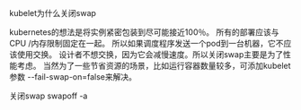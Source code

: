 kubelet为什么关闭swap

kubernetes的想法是将实例紧密包装到尽可能接近100％。 所有的部署应该与CPU /内存限制固定在一起。 所以如果调度程序发送一个pod到一台机器，它不应该使用交换。 设计者不想交换，因为它会减慢速度。所以关闭swap主要是为了性能考虑。
当然为了一些节省资源的场景，比如运行容器数量较多，可添加kubelet参数 --fail-swap-on=false来解决。

关闭swap
swapoff -a